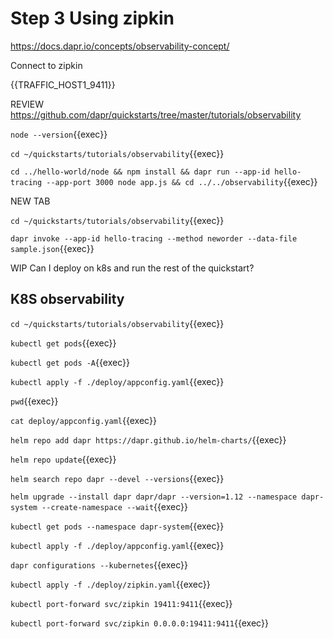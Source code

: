 # Step 3 Using zipkin

https://docs.dapr.io/concepts/observability-concept/

Connect to zipkin

{{TRAFFIC_HOST1_9411}}

REVIEW https://github.com/dapr/quickstarts/tree/master/tutorials/observability

`node --version`{{exec}}

`cd ~/quickstarts/tutorials/observability`{{exec}}


`cd ../hello-world/node && npm install && dapr run --app-id hello-tracing --app-port 3000 node app.js && cd ../../observability`{{exec}}

NEW TAB

`cd ~/quickstarts/tutorials/observability`{{exec}}

`dapr invoke --app-id hello-tracing --method neworder --data-file sample.json`{{exec}}

WIP Can I deploy on k8s and run the rest of the quickstart?

## K8S observability


`cd ~/quickstarts/tutorials/observability`{{exec}}

`kubectl get pods`{{exec}}

`kubectl get pods -A`{{exec}}

`kubectl apply -f ./deploy/appconfig.yaml`{{exec}}

`pwd`{{exec}}

`cat deploy/appconfig.yaml`{{exec}}

`helm repo add dapr https://dapr.github.io/helm-charts/`{{exec}}

`helm repo update`{{exec}}

`helm search repo dapr --devel --versions`{{exec}}

`helm upgrade --install dapr dapr/dapr --version=1.12 --namespace dapr-system --create-namespace --wait`{{exec}}

`kubectl get pods --namespace dapr-system`{{exec}}

`kubectl apply -f ./deploy/appconfig.yaml`{{exec}}

`dapr configurations --kubernetes`{{exec}}

`kubectl apply -f ./deploy/zipkin.yaml`{{exec}}

`kubectl port-forward svc/zipkin 19411:9411`{{exec}}

`kubectl port-forward svc/zipkin 0.0.0.0:19411:9411`{{exec}}



